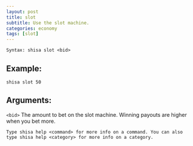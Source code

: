 ```yaml
---
layout: post
title: slot
subtitle: Use the slot machine.
categories: economy
tags: [slot]
---
```


`Syntax: shisa slot <bid>`

## Example:

`shisa slot 50`

## Arguments:

`<bid>` The amount to bet on the slot machine. Winning payouts are higher when you bet more.

```
Type shisa help <command> for more info on a command. You can also type shisa help <category> for more info on a category.
```